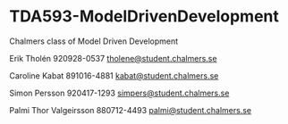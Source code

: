 TDA593-ModelDrivenDevelopment
=============================

Chalmers class of Model Driven Development

Erik Tholén 920928-0537 tholene@student.chalmers.se

Caroline Kabat 891016-4881 kabat@student.chalmers.se

Simon Persson 920417-1293 simpers@student.chalmers.se

Palmi Thor Valgeirsson 880712-4493 palmi@student.chalmers.se
